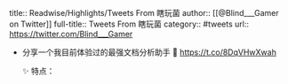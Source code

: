 title:: Readwise/Highlights/Tweets From 瞎玩菌
author:: [[@Blind___Gamer on Twitter]]
full-title:: Tweets From 瞎玩菌
category:: #tweets
url:: https://twitter.com/Blind___Gamer

- 分享一个我目前体验过的最强文档分析助手
  🔗 https://t.co/8DqVHwXwah
  
  ✨ 特点：